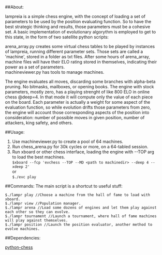 ##About:

 <p> lampreia is a simple chess engine, with the concept of loading a set of parameters to be used by the position evaluating function. So 
 to have the best strategic thinking and results, those parameters must be a cohesive set. A basic implementation of evolutionary algorythm is employed to get to this state, in the form of two satellite python scripts:</p>
 
 <p> arena_array.py creates some virtual chess tables to be played by instances of lampreia, running different parameter sets. Those sets are called a 'machine', stored in a folder as txt files.
After some hours of arena_array, machine files will have their ELO rating stored in themselves, indicating their power as a set of parameters.<br>
      machineviewer.py has tools to manage machines.</p>
      
 <p>The engine evaluates all moves, discarding some branches with alpha-beta pruning. No bitmasks, mailboxes, or opening books.
 The engine with stock parameters, mostly zero,  has a playing strenght of like 800 ELO in online chess @deep=4.
In that mode it will compute only the value of each piece on the board.
 Each parameter is actually a weight for some aspect of the evaluation function, so while evolution drifts those parameters from zero,
 the engine will account those corresponding aspects of the position into consideration: number of possible moves in given position, number of attackers, king safety, and others.</p>

##Usage:

 1) Use machineviewer.py to create a pool of 64 machines.<br>
 2) Run chess_arena.py for 30k cycles or more, on a 64-tabled session.<br>
 3) Run xboard or other chess interface, loading the engine with --TOP arg to load the best machines.<br>
	`$xboard --fcp 'evchess --TOP --MD <path to machinedir> --deep 4 --xdeep 2'`<br>or<br>
	`$./evc play`<br>


##Commands:
 The main script is a shortcut to useful stuff:<br>

    $./lampr play //Choose a machine from the hall of fame to load with xboard.
    $./lampr view //Population manager.
    $./lampr arena //Load some dozens of engines and let them play against each other so they can evolve.
    $./lampr tournament //Launch a tournament, where hall of fame machines will play against themselves.
    $./lampr position //Launch the position evaluator, another method to evolve machines.

    
##Dependencies:

<a href="https://github.com/niklasf/python-chess">python-chess</a><br>
